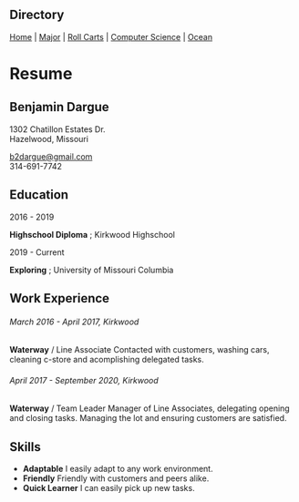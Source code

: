 ## Directory
[Home](https://github.com/keysor/ITFinal/blob/main/README.md) | [Major](https://github.com/keysor/ITFinal/blob/main/Major.md) | [Roll Carts](https://github.com/keysor/ITFinal/blob/main/Roll%20Carts.md) | [Computer Science](https://github.com/keysor/ITFinal/blob/main/Computer%20Science.md) | [Ocean](https://github.com/keysor/ITFinal/blob/main/Ocean.md)
# Resume


Benjamin Dargue
-----------------
1302 Chatillon Estates Dr.                                                                                            
Hazelwood, Missouri

b2dargue@gmail.com                                                                                              
314-691-7742


Education
---------
2016 - 2019

**Highschool Diploma** ;
Kirkwood Highschool

2019 - Current

  **Exploring** ;
  University of Missouri Columbia
  
Work Experience
----
###### March 2016 - April 2017, Kirkwood
**Waterway** / Line Associate
Contacted with customers, washing cars, cleaning c-store and acomplishing delegated tasks.

###### April 2017 - September 2020, Kirkwood
**Waterway** / Team Leader
Manager of Line Associates, delegating opening and closing tasks. Managing the lot and ensuring customers are satisfied.

Skills
---
* **Adaptable** I easily adapt to any work environment.
* **Friendly** Friendly with customers and peers alike.
* **Quick Learner** I can easily pick up new tasks.
  
